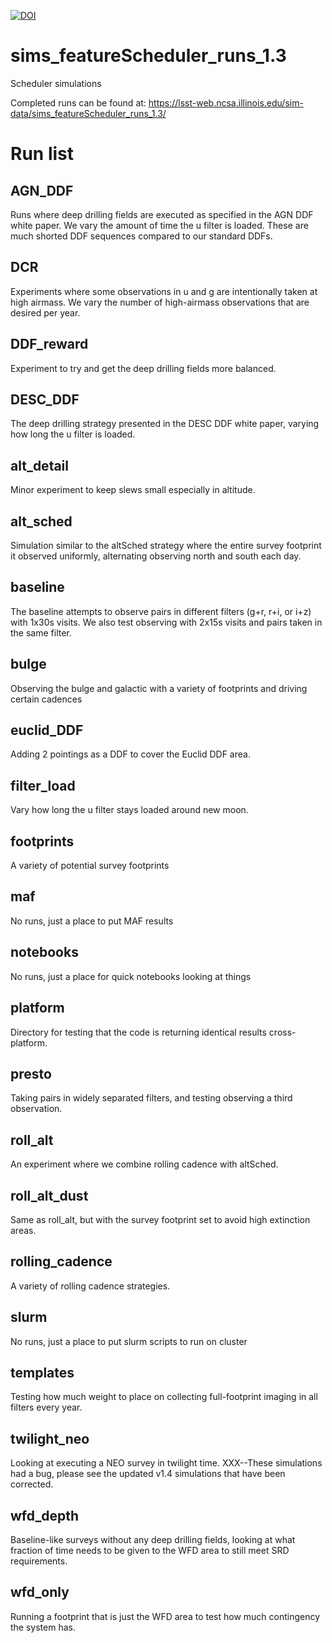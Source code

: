 

[![DOI](https://zenodo.org/badge/198475169.svg)](https://zenodo.org/badge/latestdoi/198475169)



# sims_featureScheduler_runs_1.3
Scheduler simulations

Completed runs can be found at:  https://lsst-web.ncsa.illinois.edu/sim-data/sims_featureScheduler_runs_1.3/


# Run list

## AGN_DDF

Runs where deep drilling fields are executed as specified in the AGN DDF white paper. We vary the amount of time the u filter is loaded. These are much shorted DDF sequences compared to our standard DDFs.

## DCR

Experiments where some observations in u and g are intentionally taken at high airmass. We vary the number of high-airmass observations that are desired per year.

## DDF_reward

Experiment to try and get the deep drilling fields more balanced.

## DESC_DDF

The deep drilling strategy presented in the DESC DDF white paper, varying how long the u filter is loaded. 

## alt_detail

Minor experiment to keep slews small especially in altitude.

## alt_sched

Simulation similar to the altSched strategy where the entire survey footprint it observed uniformly, alternating observing north and south each day. 

## baseline

The baseline attempts to observe pairs in different filters (g+r, r+i, or i+z) with 1x30s visits. We also test observing with 2x15s visits and pairs taken in the same filter.

## bulge

Observing the bulge and galactic with a variety of footprints and driving certain cadences

## euclid_DDF

Adding 2 pointings as a DDF to cover the Euclid DDF area.

## filter_load

Vary how long the u filter stays loaded around new moon.

## footprints

A variety of potential survey footprints

## maf

No runs, just a place to put MAF results

## notebooks

No runs, just a place for quick notebooks looking at things

## platform

Directory for testing that the code is returning identical results cross-platform. 

## presto

Taking pairs in widely separated filters, and testing observing a third observation.

## roll_alt

An experiment where we combine rolling cadence with altSched. 

## roll_alt_dust

Same as roll_alt, but with the survey footprint set to avoid high extinction areas.

## rolling_cadence

A variety of rolling cadence strategies.

## slurm

No runs, just a place to put slurm scripts to run on cluster

## templates

Testing how much weight to place on collecting full-footprint imaging in all filters every year.

## twilight_neo

Looking at executing a NEO survey in twilight time. XXX--These simulations had a bug, please see the updated v1.4 simulations that have been corrected.

## wfd_depth

Baseline-like surveys without any deep drilling fields, looking at what fraction of time needs to be given to the WFD area to still meet SRD requirements. 

## wfd_only

Running a footprint that is just the WFD area to test how much contingency the system has.
